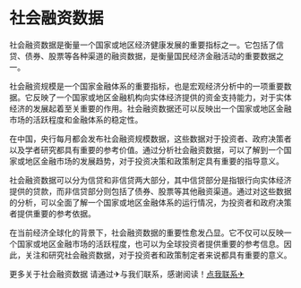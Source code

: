 # 社会融资数据

社会融资数据是衡量一个国家或地区经济健康发展的重要指标之一。它包括了信贷、债券、股票等各种渠道的融资数据，是衡量国民经济金融活动的重要数据之一。

社会融资规模是一个国家金融体系的重要指标，也是宏观经济分析中的一项重要数据。它反映了一个国家或地区金融机构向实体经济提供的资金支持能力，对于实体经济的发展起着至关重要的作用。社会融资数据还可以反映出一个国家或地区金融市场的活跃程度和金融体系的稳定性。

在中国，央行每月都会发布社会融资规模数据，这些数据对于投资者、政府决策者以及学者研究都具有重要的参考价值。通过分析社会融资数据，可以了解到一个国家或地区金融市场的发展趋势，对于投资决策和政策制定具有重要的指导意义。

社会融资数据可以分为信贷和非信贷两大部分，其中信贷部分是指银行向实体经济提供的贷款，而非信贷部分则包括了债券、股票等其他融资渠道。通过对这些数据的分析，可以全面了解一个国家或地区金融体系的运行情况，为投资者和政府决策者提供重要的参考依据。

在当前经济全球化的背景下，社会融资数据的重要性愈发凸显。它不仅可以反映一个国家或地区金融市场的活跃程度，也可以为全球投资者提供重要的参考信息。因此，关注和研究社会融资数据，对于投资者和政策制定者来说都具有重要的意义。

更多关于社会融资数据 请通过✈与我们联系，感谢阅读！[点我联系✈](https://wap.k02.cc)